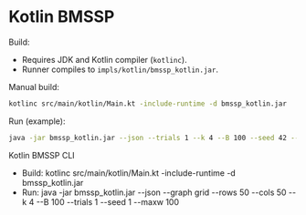 # Kotlin BMSSP

Build:

- Requires JDK and Kotlin compiler (`kotlinc`).
- Runner compiles to `impls/kotlin/bmssp_kotlin.jar`.

Manual build:

```sh
kotlinc src/main/kotlin/Main.kt -include-runtime -d bmssp_kotlin.jar
```

Run (example):

```sh
java -jar bmssp_kotlin.jar --json --trials 1 --k 4 --B 100 --seed 42 --maxw 100 --graph grid --rows 10 --cols 10
```
Kotlin BMSSP CLI

- Build: kotlinc src/main/kotlin/Main.kt -include-runtime -d bmssp_kotlin.jar
- Run: java -jar bmssp_kotlin.jar --json --graph grid --rows 50 --cols 50 --k 4 --B 100 --trials 1 --seed 1 --maxw 100
